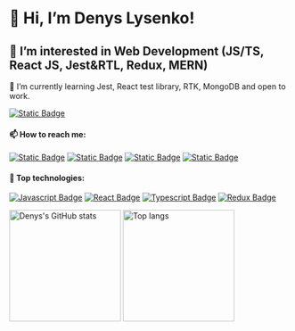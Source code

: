 # 👋 Hi, I’m Denys Lysenko!
## 👀 I’m interested in Web Development (JS/TS, React JS, Jest&RTL, Redux, MERN)
  🌱 I’m currently learning Jest, React test library, RTK, MongoDB and open to work.

  [![Static Badge](https://img.shields.io/badge/My%20CV-%2317A589?style=plastic&logo=readdotcv&logoColor=white)](https://cv-lysenko.vercel.app)
  
#### 📫 How to reach me:
  
 [![Static Badge](https://img.shields.io/badge/Lysenko%20Denys-e74c3c?style=plastic&logo=gmail&logoColor=white&link=lysenkoden%40gmail.com)](mailto:lysenkoden@gmail.com)
 [![Static Badge](https://img.shields.io/badge/Lysenko%20Denys-blue?style=plastic&logo=linkedin&logoColor=white&labelColor=blue&link=https%3A%2F%2Fwww.linkedin.com%2Fin%2Flysenko-denys)](https://www.linkedin.com/in/lysenko-denys/)
 [![Static Badge](https://img.shields.io/badge/Lysenko%20Denys-blue?style=plastic&logo=linkedin&logoColor=white&labelColor=blue&link=https%3A%2F%2Fwww.facebook.com%2Fusers%2FLysenkoDenys)](https://www.facebook.com/profile.php?id=100001281440746)
 [![Static Badge](https://img.shields.io/badge/LysenkoDenys-%23982C15?style=plastic&logo=codewars&logoColor=white&link=https%3A%2F%2Fwww.codewars.com%2Fusers%2FLysenkoDenys)](https://www.codewars.com/users/LysenkoDenys)

#### :floppy_disk: Top technologies:
[![Javascript Badge](https://img.shields.io/badge/-Javascript-F0DB4F?style=for-the-badge&labelColor=black&logo=javascript&logoColor=F0DB4F)](#) [![React Badge](https://img.shields.io/badge/-React-61DBFB?style=for-the-badge&labelColor=black&logo=react&logoColor=61DBFB)](#) [![Typescript Badge](https://img.shields.io/badge/-Typescript-007acc?style=for-the-badge&labelColor=black&logo=typescript&logoColor=007acc)](#) [![Redux Badge](https://img.shields.io/badge/-Redux-gray?style=for-the-badge&labelColor=black&logo=redux&logoColor=white)](#) 


<div align="left">
<img height="200px" alt="Denys's GitHub stats" src="https://github-readme-stats.vercel.app/api?username=LysenkoDenys&show_icons=true&theme=transparent"/>
<img height="200px" alt="Top langs" src="https://github-readme-stats.vercel.app/api/top-langs/?username=LysenkoDenys&layout=compact&&langs_count=8"/>
</div>


<!---
LysenkoDenys/LysenkoDenys is a ✨ special ✨ repository because its `README.md` (this file) appears on your GitHub profile.
You can click the Preview link to take a look at your changes.
--->
